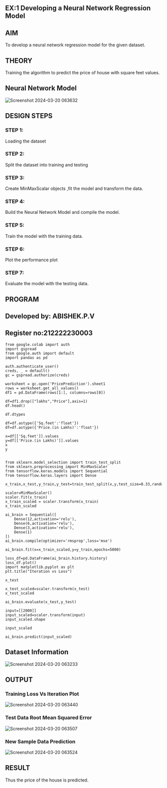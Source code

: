 ## EX:1 Developing a Neural Network Regression Model

## AIM

To develop a neural network regression model for the given dataset.

## THEORY

Training the algorithm to predict the price of house with square feet values.

## Neural Network Model

![Screenshot 2024-03-20 063632](https://github.com/pvabishek/basic-nn-model/assets/119405626/e1d77c22-abe6-4a96-99ec-cf153851f32f)


## DESIGN STEPS

### STEP 1:

Loading the dataset

### STEP 2:

Split the dataset into training and testing

### STEP 3:

Create MinMaxScalar objects ,fit the model and transform the data.

### STEP 4:

Build the Neural Network Model and compile the model.

### STEP 5:

Train the model with the training data.

### STEP 6:

Plot the performance plot

### STEP 7:

Evaluate the model with the testing data.

## PROGRAM
## Developed by: ABISHEK.P.V
## Register no:212222230003
```
from google.colab import auth
import gspread
from google.auth import default
import pandas as pd

auth.authenticate_user()
creds, _ = default()
gc = gspread.authorize(creds)

worksheet = gc.open('PricePrediction').sheet1
rows = worksheet.get_all_values()
df1 = pd.DataFrame(rows[1:], columns=rows[0])

df=df1.drop(["lakhs","Price"],axis=1)
df.head()

df.dtypes

df=df.astype({'Sq.feet':'float'})
df=df.astype({'Price.(in Lakhs)':'float'})

x=df[['Sq.feet']].values
y=df[['Price.(in Lakhs)']].values
x
y


from sklearn.model_selection import train_test_split
from sklearn.preprocessing import MinMaxScaler
from tensorflow.keras.models import Sequential
from tensorflow.keras.layers import Dense

x_train,x_test,y_train,y_test=train_test_split(x,y,test_size=0.33,random_state=50)

scaler=MinMaxScaler()
scaler.fit(x_train)
x_train_scaled = scaler.transform(x_train)
x_train_scaled

ai_brain = Sequential([
    Dense(12,activation='relu'),
    Dense(6,activation='relu'),
    Dense(3,activation='relu'),
    Dense(1)
])
ai_brain.compile(optimizer='rmsprop',loss='mse')

ai_brain.fit(x=x_train_scaled,y=y_train,epochs=5000) 

loss_df=pd.DataFrame(ai_brain.history.history)
loss_df.plot()
import matplotlib.pyplot as plt
plt.title("Iteration vs Loss")

x_test

x_test_scaled=scaler.transform(x_test)
x_test_scaled

ai_brain.evaluate(x_test,y_test)

input=[[2000]]
input_scaled=scaler.transform(input)
input_scaled.shape

input_scaled

ai_brain.predict(input_scaled)
```


## Dataset Information

![Screenshot 2024-03-20 063233](https://github.com/pvabishek/basic-nn-model/assets/119405626/337d60af-c91d-458a-b4f1-f91882c7d556)


## OUTPUT

### Training Loss Vs Iteration Plot
![Screenshot 2024-03-20 063440](https://github.com/pvabishek/basic-nn-model/assets/119405626/9ab5e999-f334-4dce-add2-5822e56ea018)


### Test Data Root Mean Squared Error

![Screenshot 2024-03-20 063507](https://github.com/pvabishek/basic-nn-model/assets/119405626/d77c90bc-4cf2-4947-946d-4a65152928e6)


### New Sample Data Prediction
![Screenshot 2024-03-20 063524](https://github.com/pvabishek/basic-nn-model/assets/119405626/5b272ed4-bd6e-488d-b3ff-d8b46e720152)


## RESULT

Thus the price of the house is predicted.
